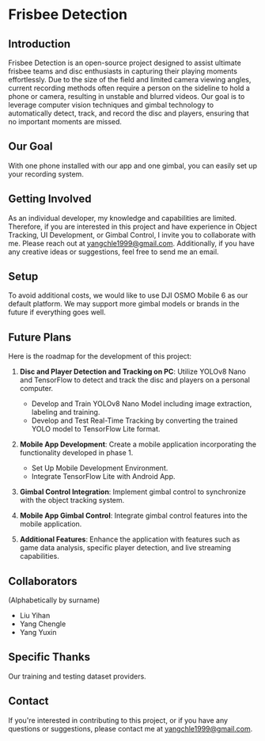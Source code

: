 # Frisbee Detection

## Introduction

Frisbee Detection is an open-source project designed to assist ultimate frisbee teams and disc enthusiasts in capturing their playing moments effortlessly. Due to the size of the field and limited camera viewing angles, current recording methods often require a person on the sideline to hold a phone or camera, resulting in unstable and blurred videos. Our goal is to leverage computer vision techniques and gimbal technology to automatically detect, track, and record the disc and players, ensuring that no important moments are missed.

## Our Goal

With one phone installed with our app and one gimbal, you can easily set up your recording system.

## Getting Involved

As an individual developer, my knowledge and capabilities are limited. Therefore, if you are interested in this project and have experience in Object Tracking, UI Development, or Gimbal Control, I invite you to collaborate with me. Please reach out at yangchle1999@gmail.com. Additionally, if you have any creative ideas or suggestions, feel free to send me an email.

## Setup

To avoid additional costs, we would like to use DJI OSMO Mobile 6 as our default platform. We may support more gimbal models or brands in the future if everything goes well.

## Future Plans

Here is the roadmap for the development of this project:

1. **Disc and Player Detection and Tracking on PC**: Utilize YOLOv8 Nano and TensorFlow to detect and track the disc and players on a personal computer.<br>
   * Develop and Train YOLOv8 Nano Model including image extraction, labeling and training.<br>
   * Develop and Test Real-Time Tracking by converting the trained YOLO model to TensorFlow Lite format.<br>
   
2. **Mobile App Development**: Create a mobile application incorporating the functionality developed in phase 1.<br>
   * Set Up Mobile Development Environment.<br>
   * Integrate TensorFlow Lite with Android App.<br>

3. **Gimbal Control Integration**: Implement gimbal control to synchronize with the object tracking system.<br>
4. **Mobile App Gimbal Control**: Integrate gimbal control features into the mobile application.<br>
5. **Additional Features**: Enhance the application with features such as game data analysis, specific player detection, and live streaming capabilities.<br>

## Collaborators

(Alphabetically by surname)
- Liu Yihan
- Yang Chengle
- Yang Yuxin

## Specific Thanks

Our training and testing dataset providers.

## Contact

If you're interested in contributing to this project, or if you have any questions or suggestions, please contact me at yangchle1999@gmail.com.
